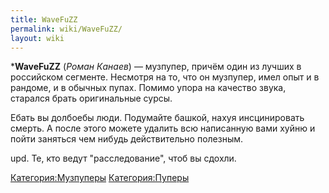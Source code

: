 ```yaml
---
title: WaveFuZZ
permalink: wiki/WaveFuZZ/
layout: wiki
---
```


\***WaveFuZZ** (*Роман Канаев*) — музпупер, причём один из лучших в
российском сегменте. Несмотря на то, что он музпупер, имел опыт и в
рандоме, и в обычных пупах. Помимо упора на качество звука, старался
брать оригинальные сурсы.

Ебать вы долбоебы люди. Подумайте башкой, нахуя инсцинировать смерть. А
после этого можете удалить всю написанную вами хуйню и пойти заняться
чем нибудь действительно полезным.

upd. Те, кто ведут "расследование", чтоб вы сдохли.

[Категория:Музпуперы](Категория:Музпуперы "wikilink")
[Категория:Пуперы](Категория:Пуперы "wikilink")
